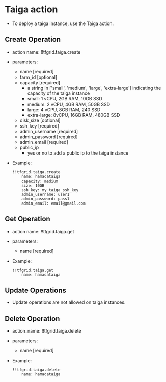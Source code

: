 # Taiga action

- To deploy a taiga instance, use the Taiga action.

## Create Operation

- action name: !!tfgrid.taiga.create
- parameters:
  - name [required]
  - farm_id [optional]
  - capacity [required]
    - a string in ['small', 'medium', 'large', 'extra-large'] indicating the capacity of the taiga instance
    - small: 1 vCPU, 2GB RAM, 10GB SSD
    - medium: 2 vCPU, 4GB RAM, 50GB SSD
    - large: 4 vCPU, 8GB RAM, 240 SSD
    - extra-large: 8vCPU, 16GB RAM, 480GB SSD
  - disk_size [optional]
  - ssh_key [required]
  - admin_username [required]
  - admin_password [required]
  - admin_email [required]
  - public_ip
    - yes or no to add a public ip to the taiga instance

- Example:
  
  ```
  !!tfgrid.taiga.create
      name: hamadataiga
      capacity: medium
      size: 10GB
      ssh_key: my_taiga_ssh_key
      admin_username: user1
      admin_password: pass1
      admin_email: email@gmail.com
  ```

## Get Operation

- action name: !!tfgrid.taiga.get
- parameters:
  - name [required]

- Example:
  
  ```
  !!tfgrid.taiga.get
      name: hamadataiga
  ```

## Update Operations

- Update operations are not allowed on taiga instances.
  
## Delete Operation

- action_name: !!tfgrid.taiga.delete
- parameters:
  - name [required]

- Example:
  
  ```
  !!tfgrid.taiga.delete
      name: hamadataiga
  ```
